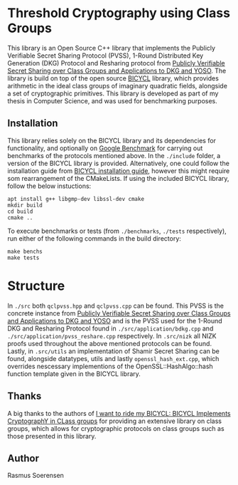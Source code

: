 # Threshold Cryptography using Class Groups 

This library is an Open Source C++ library that implements the Publicly Verifiable Secret Sharing Protocol (PVSS), 1-Round Distributed Key Generation (DKG) Protocol and Resharing protocol from 
[Publicly Verifiable Secret Sharing over Class Groups and Applications to DKG and YOSO](https://eprint.iacr.org/2023/1651).
The library is build on top of the open source [BICYCL](https://gite.lirmm.fr/crypto/bicycl) library, which provides arithmetic
in the ideal class groups of imaginary quadratic fields, alongside a set of cryptographic primitives. This library is developed
as part of my thesis in Computer Science, and was used for benchmarking purposes.

## Installation
This library relies solely on the BICYCL library and its dependencies for functionality, and optionally on [Google Benchmark](https://github.com/google/benchmark)
for carrying out benchmarks of the protocols mentioned above. In the `./include` folder, a version of the BICYCL library is provided.
Alternatively, one could follow the installation guide from [BICYCL installation guide](https://gite.lirmm.fr/crypto/bicycl/-/blob/master/doc/installation.md?ref_type=heads),
however this might require som rearrangement of the CMakeLists. If using the included BICYCL library, follow the below instuctions:

    apt install g++ libgmp-dev libssl-dev cmake
    mkdir build
    cd build
    cmake ..

To execute benchmarks or tests (from `./benchmarks`, `./tests` respectively), run either of the following commands in the build directory:

    make benchs
    make tests

# Structure
In `./src` both `qclpvss.hpp` and `qclpvss.cpp` can be found. This PVSS is the concrete instance from [Publicly Verifiable Secret Sharing over Class Groups and Applications to DKG and YOSO](https://eprint.iacr.org/2023/1651) and is the PVSS used for the 1-Round DKG and Resharing Protocol found in `./src/application/bdkg.cpp` and `./src/application/pvss_reshare.cpp` respectively. In `.src/nizk` all NIZK proofs used throughout the above mentioned protocols can be found. Lastly, in `.src/utils` an implementation of Shamir Secret Sharing can be found, alongside datatypes, utils and lastly `openssl_hash_ext.cpp`, which overrides nescessary implementions of the OpenSSL::HashAlgo::hash function template given in the BICYCL library.

## Thanks
A big thanks to the authors of [I want to ride my BICYCL: BICYCL Implements CryptographY in CLass groups](https://eprint.iacr.org/2022/1466)
for providing an extensive library on class groups, which allows for cryptographic protocols on class groups such as those presented
in this library.

## Author
Rasmus Soerensen